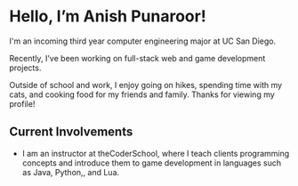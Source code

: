 # Hello, I’m Anish Punaroor! 

I'm an incoming third year computer engineering major at UC San Diego. 

Recently, I've been working on full-stack web and game development projects.

Outside of school and work, I enjoy going on hikes, spending time with my cats, and cooking food for my friends and family. Thanks for viewing my profile!


## Current Involvements

- I am an instructor at theCoderSchool, where I teach clients programming concepts and introduce them to game development in languages such as Java, Python,, and Lua. 

<!---
theRealAnishP/theRealAnishP is a ✨ special ✨ repository because its `README.md` (this file) appears on your GitHub profile.
You can click the Preview link to take a look at your changes.
--->
